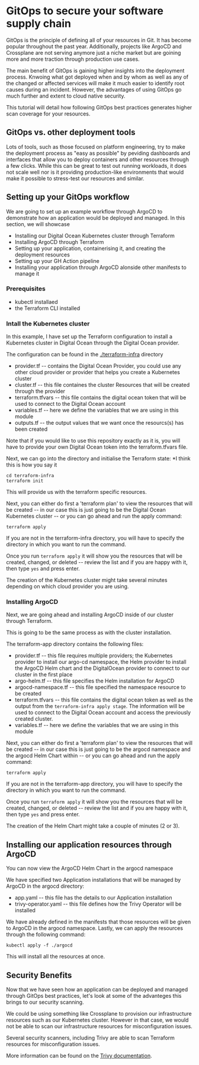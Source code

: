 # GitOps to secure your software supply chain

GitOps is the principle of defining all of your resources in Git.
It has become popular throughout the past year. Additionally, projects like ArgoCD and Crossplane are not serving anymore just a niche market but are goining more and more traction through production use cases.

The main benefit of GitOps is gaining higher insights into the deployment process. Knwoing what got deployed when and by whom as well as any of the changed or affected services will make it much easier to identify root causes during an incident.
However, the advantages of using GitOps go much further and extent to cloud native security. 

This tutorial will detail how following GitOps best practices generates higher scan coverage for your resources. 

## GitOps vs. other deployment tools

Lots of tools, such as those focused on platform engineering, try to make the deployment process as "easy as possible" by peviding dashboards and interfaces that allow you to deploy containers and other resources through a few clicks. While this can be great to test out running workloads, it does not scale well nor is it providing production-like environments that would make it possible to stress-test our resources and similar.

## Setting up your GitOps workflow

We are going to set up an example workflow through ArgoCD to demonstrate how an application would be deployed and managed. In this section, we will showcase 
* Installing our Digital Ocean Kubernetes cluster through Terraform
* Installing ArgoCD through Terraform
* Setting up your application, containerising it, and creating the deployment resources
* Setting up your GH Action pipeline
* Installing your application through ArgoCD alonside other manifests to manage it

### Prerequisites

* kubectl installaed
* the Terraform CLI installed

### Intall the Kubernetes cluster

In this example, I have set up the Terraform configuration to install a Kubernetes cluster in Digital Ocean through the Digital Ocean provider.

The configuration can be found in the [./terraform-infra](./terraform-infra/) directory
* provider.tf -- contains the Digital Ocean Provider, you could use any other cloud provider or provider that helps you create a Kubernetes cluster
* cluster.tf -- this file containes the cluster Resources that will be created through the provider
* terraform.tfvars -- this file contains the digital ocean token that will be used to connect to the Digital Ocean account
* variables.tf -- here we define the variables that we are using in this module
* outputs.tf -- the output values that we want once the resourcs(s) has been created

Note that if you would like to use this repository exactly as it is, you will have to provide your own Digital Ocean token into the terraform.tfvars file.

Next, we can go into the directory and initialise the Terraform state: *I think this is how you say it
```
cd terraform-infra
terraform init
```

This will provide us with the terraform specific resources.

Next, you can either do first a 'terraform plan' to view the resources that will be created -- in our case this is just going to be the Digital Ocean Kubernetes cluster -- or you can go ahead and run the apply command:
```
terraform apply
```

If you are not in the terraform-infra directory, you will have to specify the directory in which you want to run the command.

Once you run `terraform apply` it will show you the resources that will be created, changed, or deleted -- review the list and if you are happy with it, then type `yes` and press enter.

The creation of the Kubernetes cluster might take several minutes depending on which cloud provider you are using.

### Installing ArgoCD

Next, we are going ahead and installing ArgoCD inside of our cluster through Terraform.

This is going to be the same process as with the cluster installation.

The terraform-app directory contains the following files:
* provider.tf -- this file requires multiple providers; the Kubernetes provider to install our argo-cd namespace, the Helm provider to install the ArgoCD Helm chart and the DigitalOcean provider to connect to our cluster in the first place
* argo-helm.tf -- this file specifies the Helm installation for ArgoCD
* argocd-namespace.tf -- this file specified the namespace resource to be created
* terraform.tfvars -- this file contains the digital ocean token as well as the output from the `terraform-infra apply stage`. The information will be used to connect to the Digital Ocean account and access the previously created cluster.
* variables.tf -- here we define the variables that we are using in this module

Next, you can either do first a 'terraform plan' to view the resources that will be created -- in our case this is just going to be the argocd namespace and the argocd Helm Chart within -- or you can go ahead and run the apply command:
```
terraform apply
```

If you are not in the terraform-app directory, you will have to specify the directory in which you want to run the command.

Once you run `terraform apply` it will show you the resources that will be created, changed, or deleted -- review the list and if you are happy with it, then type `yes` and press enter.

The creation of the Helm Chart might take a couple of minutes (2 or 3).

## Installing our application resources through ArgoCD

You can now view the ArgoCD Helm Chart in the argocd namespace

We have specified two Application installations that will be managed by ArgoCD in the argocd directory:

* app.yaml -- this file has the details to our Application installation
* trivy-operator.yaml -- this file defines how the Trivy Operator will be installed

We have already defined in the manifests that those resources will be given to ArgoCD in the argocd namespace. Lastly, we can apply the resources through the following command:
```
kubectl apply -f ./argocd
```

This will install all the resources at once.

## Security Benefits

Now that we have seen how an application can be deployed and managed through GitOps best practices, let's look at some of the advanteges this brings to our security scanning.

We could be using something like Crossplane to provision our infrastructure resources such as our Kubernetes cluster. However in that case, we would not be able to scan our infrastructure resources for misconfiguration issues.

Several security scanners, including Trivy are able to scan Terraform resources for misconfiguration issues.

More information can be found on the [Trivy documentation]().


